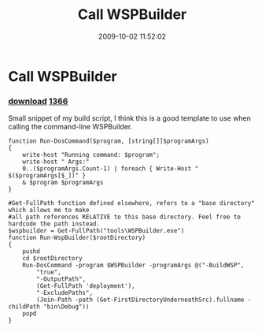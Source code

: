 ﻿---
pid:            1365
parent:         0
children:       1366
poster:         Peter
title:          Call WSPBuilder
date:           2009-10-02 11:52:02
description:    Small snippet of my build script, I think this is a good template to use when calling the command-line WSPBuilder.
format:         posh
---

# Call WSPBuilder

### [download](1365.ps1)  [1366](1366.md)

Small snippet of my build script, I think this is a good template to use when calling the command-line WSPBuilder.

```posh
function Run-DosCommand($program, [string[]]$programArgs)
{
	write-host "Running command: $program";
	write-host " Args:"
	0..($programArgs.Count-1) | foreach { Write-Host "  $($programArgs[$_])" }
	& $program $programArgs
}

#Get-FullPath function defined elsewhere, refers to a "base directory" which allows me to make
#all path references RELATIVE to this base directory. Feel free to hardcode the path instead.
$wspbuilder = Get-FullPath("tools\WSPBuilder.exe")
function Run-WspBuilder($rootDirectory)
{
	pushd
	cd $rootDirectory
	Run-DosCommand -program $WSPBuilder -programArgs @("-BuildWSP", 
		"true", 
		"-OutputPath", 
		(Get-FullPath 'deployment'), 
		"-ExcludePaths",
		(Join-Path -path (Get-FirstDirectoryUnderneathSrc).fullname -childPath "bin\Debug"))
	popd
}


```
